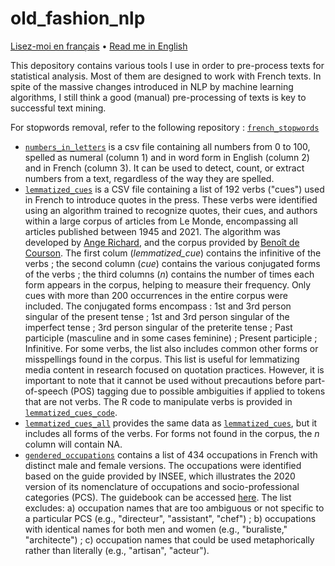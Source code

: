 # old_fashion_nlp

[Lisez-moi en français](LISEZMOI.md) • [Read me in English](README.md)

This depository contains various tools I use in order to pre-process texts for statistical analysis. Most of them are designed to work with French texts. In spite of the massive changes introduced in NLP by machine learning algorithms, I still think a good (manual) pre-processing of texts is key to successful text mining.

For stopwords removal, refer to the following repository : [`french_stopwords`](https://github.com/gillesbastin/french_stopwords/)

- [`numbers_in_letters`](numbers_in_letters.csv) is a csv file containing all numbers from 0 to 100, spelled as numeral (column 1) and in word form in English (column 2) and in French (column 3). It can be used to detect, count, or extract numbers from a text, regardless of the way they are spelled.
- [`lemmatized_cues`](cues.csv) is a CSV file containing a list of 192 verbs ("cues") used in French to introduce quotes in the press. These verbs were identified using an algorithm trained to recognize quotes, their cues, and authors within a large corpus of articles from Le Monde, encompassing all articles published between 1945 and 2021. The algorithm was developed by [Ange Richard](https://www.pacte-grenoble.fr/fr/ange-richard), and the corpus provided by [Benoît de Courson](https://regicid.github.io/). The first colum (*lemmatized_cue*) contains the infinitive of the verbs ; the second column (*cue*) contains the various conjugated forms of the verbs ; the third columns (*n*) contains the number of times each form appears in the corpus, helping to measure their frequency. Only cues with more than 200 occurrences in the entire corpus were included. The conjugated forms encompass : 1st and 3rd person singular of the present tense ; 1st and 3rd person singular of the imperfect tense ; 3rd person singular of the preterite tense ; Past participle (masculine and in some cases feminine) ; Present participle ; Infinitive. For some verbs, the list also includes common other forms or misspellings found in the corpus. This list is useful for lemmatizing media content in research focused on quotation practices. However, it is important to note that it cannot be used without precautions before part-of-speech (POS) tagging due to possible ambiguities if applied to tokens that are not verbs. The R code to manipulate verbs is provided in [`lemmatized_cues_code`](cues_code.txt).
- [`lemmatized_cues_all`](cues_all.csv) provides the same data as [`lemmatized_cues`](cues.csv), but it includes all forms of the verbs. For forms not found in the corpus, the *n* column will contain NA.
- [`gendered_occupations`](gendered_occupations.csv) contains a list of 434 occupations in French with distinct male and female versions. The occupations were identified based on the guide provided by INSEE, which illustrates the 2020 version of its nomenclature of occupations and socio-professional categories (PCS). The guidebook can be accessed [here](https://www.insee.fr/fr/statistiques/fichier/6051913/Guide_PCS_2020_version_2024.pdf). The list excludes: a) occupation names that are too ambiguous or not specific to a particular PCS (e.g., "directeur", "assistant", "chef") ; b) occupations with identical names for both men and women (e.g., "buraliste," "architecte") ; c) occupation names that could be used metaphorically rather than literally (e.g., "artisan", "acteur").
